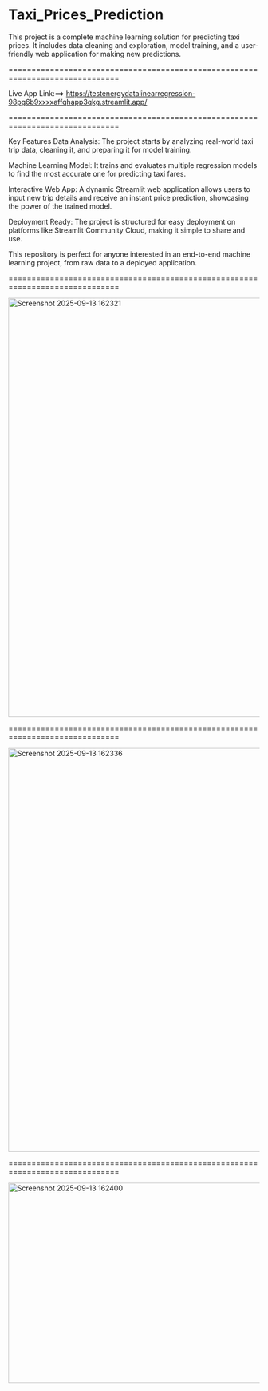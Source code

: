 # Taxi_Prices_Prediction

This project is a complete machine learning solution for predicting taxi prices. It includes data cleaning and exploration, model training, and a user-friendly web application for making new predictions.

==============================================================================

Live App Link:==> https://testenergydatalinearregression-98pg6b9xxxxaffqhapp3qkg.streamlit.app/

==============================================================================

Key Features
Data Analysis: The project starts by analyzing real-world taxi trip data, cleaning it, and preparing it for model training.

Machine Learning Model: It trains and evaluates multiple regression models to find the most accurate one for predicting taxi fares.

Interactive Web App: A dynamic Streamlit web application allows users to input new trip details and receive an instant price prediction, showcasing the power of the trained model.

Deployment Ready: The project is structured for easy deployment on platforms like Streamlit Community Cloud, making it simple to share and use.

This repository is perfect for anyone interested in an end-to-end machine learning project, from raw data to a deployed application.

==============================================================================

<img width="1898" height="839" alt="Screenshot 2025-09-13 162321" src="https://github.com/user-attachments/assets/97d36232-f997-47c8-bc09-618d8d8bcf90" />

==============================================================================

<img width="1877" height="808" alt="Screenshot 2025-09-13 162336" src="https://github.com/user-attachments/assets/c596fe10-f5b7-4eae-8c5c-85f43007e13f" />

==============================================================================


<img width="1048" height="401" alt="Screenshot 2025-09-13 162400" src="https://github.com/user-attachments/assets/4b43476a-86ca-4abb-8bbd-ae6c883ef356" />
